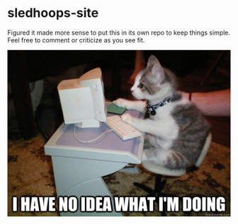 sledhoops-site
==============

Figured it made more sense to put this in its own repo to keep things
simple. Feel free to comment or criticize as you see fit.

![I barely know what I'm doing](whatamidoing.jpg)
